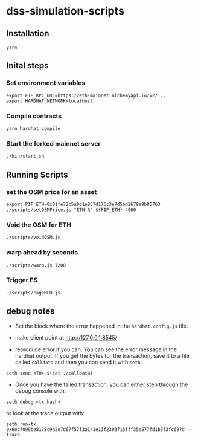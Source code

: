 # dss-simulation-scripts

## Installation

```
yarn
```

## Inital steps

### Set environment variables

```
export ETH_RPC_URL=https://eth-mainnet.alchemyapi.io/v2/...
export HARDHAT_NETWORK=localhost
```

### Compile contracts

```
yarn hardhat compile
```

### Start the forked mainnet server

```
./bin/start.sh
```

## Running Scripts

### set the OSM price for an asset

```
export PIP_ETH=0x81fe72b5a8d1a857d176c3e7d5bd2679a9b85763
./scripts/setOSMPrice.js "ETH-A" ${PIP_ETH} 4000
```

### Void the OSM for ETH
```
./scripts/voidOSM.js
```

### warp ahead by seconds
```
./scripts/warp.js 7200
```

### Trigger ES
```
./scripts/cageMCD.js
```

## debug notes

- Set the block where the error happened in the `hardhat.config.js` file.

- make client point at http://127.0.0.1:8545/

- reproduce error if you can. You can see the error message in the hardhat
output. If you get the bytes for the transaction, save it to a file called
`calldata` and then you can send it with `seth`:
```
seth send <TO> $(cat ./calldata)
```

- Once you have the failed transaction, you can either step through the debug
console with:
```
seth debug <tx hash>
```

or look at the trace output with:
```
seth run-tx 0x6ecf099be8178c9a2e7d67f57f3a141e13f2393f15fff35e577fd1b3f3fc697d --trace
```
